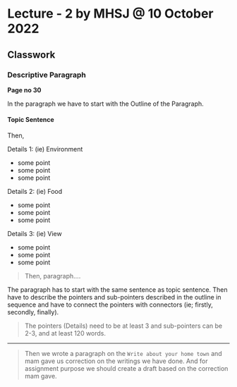 # Lecture - 2 by MHSJ @ 10 October 2022

## Classwork

### Descriptive Paragraph

**Page no 30**

In the paragraph we have to start with the Outline of the Paragraph.

#### Topic Sentence

Then,

Details 1: (ie) Environment

- some point
- some point
- some point

Details 2: (ie) Food

- some point
- some point
- some point

Details 3: (ie) View

- some point
- some point
- some point

> Then, paragraph....

The paragraph has to start with the same sentence as topic sentence. Then have to describe the pointers and sub-pointers described in the outline in sequence and have to connect the pointers with connectors (ie; firstly, secondly, finally).

> The pointers (Details) need to be at least 3 and sub-pointers can be 2-3, and at least 120 words.

---

> Then we wrote a paragraph on the `Write about your home town` and mam gave us correction on the writings we have done. And for assignment purpose we should create a draft based on the correction mam gave.
